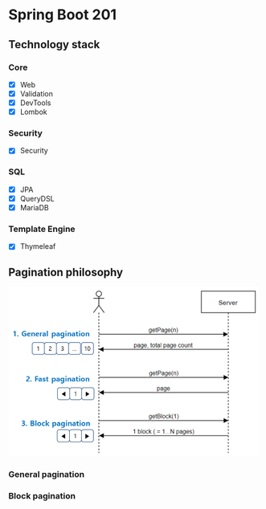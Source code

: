 # Spring Boot 201

## Technology stack 

### Core

- [x] Web
- [x] Validation
- [x] DevTools
- [x] Lombok

### Security

- [x] Security

### SQL

- [x] JPA
- [x] QueryDSL
- [x] MariaDB

### Template Engine

- [x] Thymeleaf

## Pagination philosophy 

<img src="pagination_philosophy.png" width="500"/>

### General pagination
### 
### Block pagination 


 

